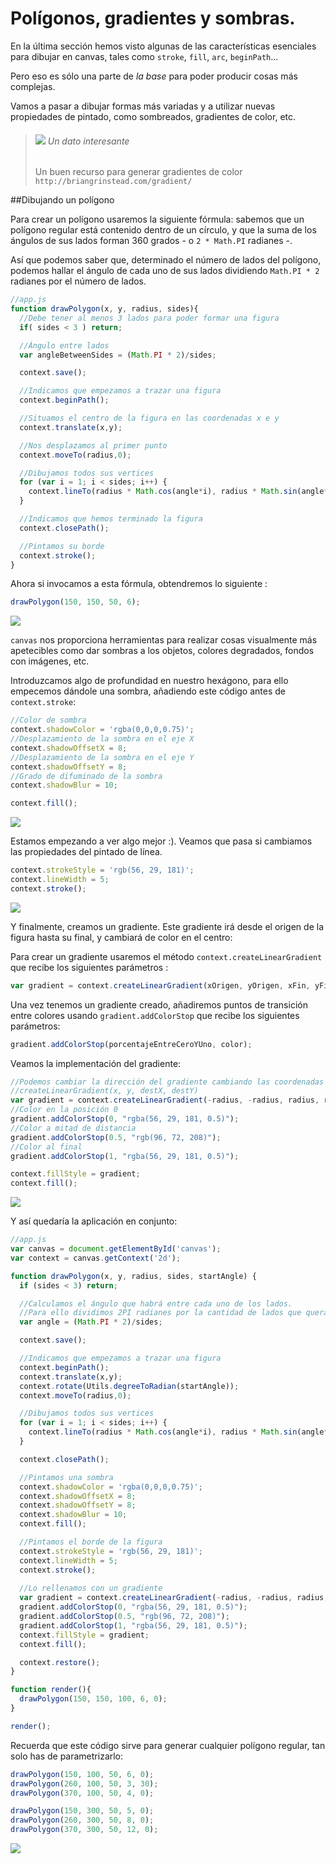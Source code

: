 # Polígonos, gradientes y sombras.

En la última sección hemos visto algunas de las características esenciales para dibujar en canvas, tales como `stroke`, `fill`, `arc`, `beginPath`... 

Pero eso es sólo una parte de _la base_ para poder producir cosas más complejas.

Vamos a pasar a dibujar formas más variadas y a utilizar nuevas propiedades de pintado, como sombreados, gradientes de color, etc.

>###### ![](https://github.com/rafinskipg/introductioncanvas/raw/master/img/interesting_icon.png) Un dato interesante 
>Un buen recurso para generar gradientes de color `http://briangrinstead.com/gradient/`

##Dibujando un polígono

Para crear un polígono usaremos la siguiente fórmula: sabemos que un polígono regular está contenido dentro de un círculo, y que la suma de los ángulos de sus lados forman 360 grados - o `2 * Math.PI` radianes -.

Así que podemos saber que, determinado el número de lados del polígono, podemos hallar el ángulo de cada uno de sus lados dividiendo `Math.PI * 2` radianes por el número de lados.


```javascript
//app.js
function drawPolygon(x, y, radius, sides){
  //Debe tener al menos 3 lados para poder formar una figura
  if( sides < 3 ) return;

  //Ángulo entre lados
  var angleBetweenSides = (Math.PI * 2)/sides;

  context.save();

  //Indicamos que empezamos a trazar una figura
  context.beginPath();

  //Situamos el centro de la figura en las coordenadas x e y
  context.translate(x,y);

  //Nos desplazamos al primer punto
  context.moveTo(radius,0);

  //Dibujamos todos sus vertices
  for (var i = 1; i < sides; i++) {
    context.lineTo(radius * Math.cos(angle*i), radius * Math.sin(angle*i));
  }

  //Indicamos que hemos terminado la figura
  context.closePath();

  //Pintamos su borde
  context.stroke();
}
```

Ahora si invocamos a esta fórmula, obtendremos lo siguiente : 

```javascript
drawPolygon(150, 150, 50, 6);
```

![](https://github.com/rafinskipg/introductioncanvas/raw/master/img/teory/chapter_1/hexagon_stroked.png)

`canvas` nos proporciona herramientas para realizar cosas visualmente más apetecibles como dar sombras a los objetos, colores degradados, fondos con imágenes, etc.

Introduzcamos algo de profundidad en nuestro hexágono, para ello empecemos dándole una sombra, añadiendo este código antes de `context.stroke`:

```javascript
//Color de sombra
context.shadowColor = 'rgba(0,0,0,0.75)';
//Desplazamiento de la sombra en el eje X
context.shadowOffsetX = 8;
//Desplazamiento de la sombra en el eje Y
context.shadowOffsetY = 8;
//Grado de difuminado de la sombra
context.shadowBlur = 10;

context.fill();
```

![](https://github.com/rafinskipg/introductioncanvas/raw/master/img/teory/chapter_1/hexagon_stroked_shadow.png)

Estamos empezando a ver algo mejor :). Veamos que pasa si cambiamos las propiedades del pintado de línea.

```javascript
context.strokeStyle = 'rgb(56, 29, 181)';
context.lineWidth = 5;
context.stroke();
```

![](https://github.com/rafinskipg/introductioncanvas/raw/master/img/teory/chapter_1/hexagon_stroked_shadow_newstroke.png)

Y finalmente, creamos un gradiente. Este gradiente irá desde el origen de la figura hasta su final, y cambiará de color en el centro:

Para crear un gradiente usaremos el método `context.createLinearGradient` que recibe los siguientes parámetros :

```javascript
var gradient = context.createLinearGradient(xOrigen, yOrigen, xFin, yFin);
```

Una vez tenemos un gradiente creado, añadiremos puntos de transición entre colores usando `gradient.addColorStop` que recibe los siguientes parámetros:

```javascript
gradient.addColorStop(porcentajeEntreCeroYUno, color);
```

Veamos la implementación del gradiente:

```javascript
//Podemos cambiar la dirección del gradiente cambiando las coordenadas
//createLinearGradient(x, y, destX, destY)
var gradient = context.createLinearGradient(-radius, -radius, radius, radius );
//Color en la posición 0
gradient.addColorStop(0, "rgba(56, 29, 181, 0.5)");
//Color a mitad de distancia
gradient.addColorStop(0.5, "rgb(96, 72, 208)");
//Color al final
gradient.addColorStop(1, "rgba(56, 29, 181, 0.5)");

context.fillStyle = gradient;
context.fill();
```

![](https://github.com/rafinskipg/introductioncanvas/raw/master/img/teory/chapter_1/hexagon.png)

Y así quedaría la aplicación en conjunto: 

```javascript
//app.js
var canvas = document.getElementById('canvas');
var context = canvas.getContext('2d');

function drawPolygon(x, y, radius, sides, startAngle) {
  if (sides < 3) return;

  //Calculamos el ángulo que habrá entre cada uno de los lados.
  //Para ello dividimos 2PI radianes por la cantidad de lados que queramos que tenga
  var angle = (Math.PI * 2)/sides;

  context.save();

  //Indicamos que empezamos a trazar una figura
  context.beginPath();
  context.translate(x,y);
  context.rotate(Utils.degreeToRadian(startAngle));
  context.moveTo(radius,0);

  //Dibujamos todos sus vertices
  for (var i = 1; i < sides; i++) {
    context.lineTo(radius * Math.cos(angle*i), radius * Math.sin(angle*i));
  }

  context.closePath();

  //Pintamos una sombra
  context.shadowColor = 'rgba(0,0,0,0.75)';
  context.shadowOffsetX = 8;
  context.shadowOffsetY = 8;
  context.shadowBlur = 10;
  context.fill();

  //Pintamos el borde de la figura
  context.strokeStyle = 'rgb(56, 29, 181)';
  context.lineWidth = 5;
  context.stroke();
 
  //Lo rellenamos con un gradiente
  var gradient = context.createLinearGradient(-radius, -radius, radius, radius );
  gradient.addColorStop(0, "rgba(56, 29, 181, 0.5)");
  gradient.addColorStop(0.5, "rgb(96, 72, 208)");
  gradient.addColorStop(1, "rgba(56, 29, 181, 0.5)");
  context.fillStyle = gradient;
  context.fill();

  context.restore();
}

function render(){
  drawPolygon(150, 150, 100, 6, 0);
}

render();
```

Recuerda que este código sirve para generar cualquier polígono regular, tan solo has de parametrizarlo:

```javascript
drawPolygon(150, 100, 50, 6, 0);
drawPolygon(260, 100, 50, 3, 30);
drawPolygon(370, 100, 50, 4, 0);

drawPolygon(150, 300, 50, 5, 0);
drawPolygon(260, 300, 50, 8, 0);
drawPolygon(370, 300, 50, 12, 0);
```

![](https://github.com/rafinskipg/introductioncanvas/raw/master/img/teory/chapter_1/polygons.png)

